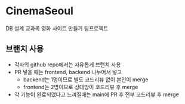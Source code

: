 # CinemaSeoul
DB 설계 교과목 영화 사이트 만들기 팀프로젝트

## 브랜치 사용

* 각자의 github repo에서는 자유롭게 브랜치 사용
* PR 넣을 때는 frontend, backend 나누어서 넣고
  * backend는 1명이므로 별도 코드리뷰 없이 본인이 merge
  * frontend는 2명이므로 상대방이 코드리뷰 후 merge
* 각 기능이 완료되었다고 느껴질때는 main에 PR 후 전부 코드리뷰 후 merge


